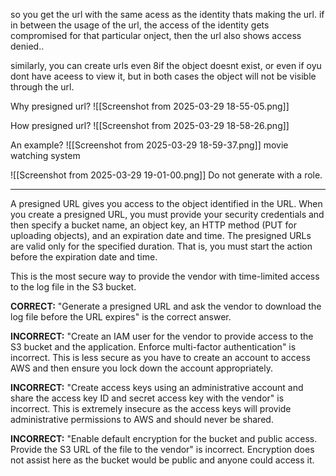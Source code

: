 so you get the url with the same acess as the identity thats making the url.
if in between the usage of the url, the access of the identity gets compromised for that particular onject, then the url also shows access denied..

similarly, you can create urls even 8if the object doesnt exist, or even if oyu dont have aceess to view it, but in both cases the object will not be visible through the url.

Why presigned url?
![[Screenshot from 2025-03-29 18-55-05.png]]

How presigned url?
![[Screenshot from 2025-03-29 18-58-26.png]]

An example?
![[Screenshot from 2025-03-29 18-59-37.png]]
movie watching system

![[Screenshot from 2025-03-29 19-01-00.png]]
Do not generate with a role.



---



A presigned URL gives you access to the object identified in the URL. When you create a presigned URL, you must provide your security credentials and then specify a bucket name, an object key, an HTTP method (PUT for uploading objects), and an expiration date and time. The presigned URLs are valid only for the specified duration. That is, you must start the action before the expiration date and time.

This is the most secure way to provide the vendor with time-limited access to the log file in the S3 bucket.

**CORRECT:** "Generate a presigned URL and ask the vendor to download the log file before the URL expires" is the correct answer.

**INCORRECT:** "Create an IAM user for the vendor to provide access to the S3 bucket and the application. Enforce multi-factor authentication" is incorrect. This is less secure as you have to create an account to access AWS and then ensure you lock down the account appropriately.

**INCORRECT:** "Create access keys using an administrative account and share the access key ID and secret access key with the vendor" is incorrect. This is extremely insecure as the access keys will provide administrative permissions to AWS and should never be shared.

**INCORRECT:** "Enable default encryption for the bucket and public access. Provide the S3 URL of the file to the vendor" is incorrect. Encryption does not assist here as the bucket would be public and anyone could access it.